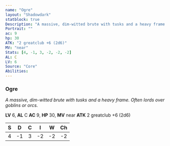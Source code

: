 ```yaml
---
name: "Ogre"
layout: "Shadowdark"
statblock: true
Description: "A massive, dim-witted brute with tusks and a heavy frame. Often lords over goblins or orcs."
Portrait: ""
ac: 9
hp: 30
ATK: "2 greatclub +6 (2d6)"
MV: "near"
Stats: [4, -1, 3, -2, -2, -2]
AL: C
LV: 6
Source: "Core"
Abilities:
---
```


### Ogre

_A massive, dim-witted brute with tusks and a heavy frame. Often lords over goblins or orcs._

**LV** 6, **AL** C
**AC** 9, **HP** 30, **MV** near
**ATK** 2 greatclub +6 (2d6)

|  S  |  D  |  C  |  I  |  W  |  Ch  |
|:---:|:---:|:---:|:---:|:---:|:----:|
| 4 | -1 | 3 | -2 | -2 | -2 |

